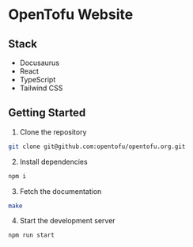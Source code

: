 # OpenTofu Website

## Stack

- Docusaurus
- React
- TypeScript
- Tailwind CSS

## Getting Started

1. Clone the repository

```bash
git clone git@github.com:opentofu/opentofu.org.git
```

2. Install dependencies

```bash
npm i
```

3. Fetch the documentation

```bash
make
```

4. Start the development server

```bash
npm run start
```

